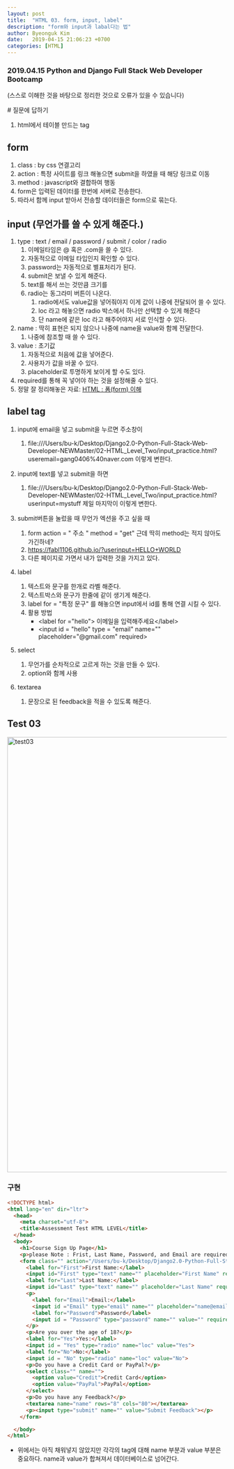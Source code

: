 ```yaml
---
layout: post
title:  "HTML 03. form, input, label"
description: "form와 input과 labal다는 법"
author: Byeonguk Kim
date:   2019-04-15 21:06:23 +0700
categories: [HTML]
---
```


### 2019.04.15 Python and Django Full Stack Web Developer Bootcamp

(스스로 이해한 것을 바탕으로 정리한 것으로 오류가 있을 수 있습니다)

\# 질문에 답하기

1. html에서 테이블 만드는 tag
 
## form

1. class : by css 연결고리
2. action : 특정 사이트를 링크 해놓으면 submit을 하였을 때 해당 링크로 이동
3. method : javascript와 결합하여 행동 
4. form은 입력된 데이터를 한번에 서버로 전송한다.
5. 따라서 함께 input 받아서 전송할 데이터들은 form으로 묶는다.

## input (무언가를 쓸 수 있게 해준다.)

1. type : text / email / password / submit / color / radio
    1. 이메일타임은 @ 혹은 .com을 쓸 수 있다.
    2. 자동적으로 이메일 타입인지 확인할 수 있다.
    3. password는 자동적으로 별표처리가 된다.
    4. submit은 보낼 수 있게 해준다.
    5. text를 해서 쓰는 것만큼 크기를 
    6. radio는 동그라미 버튼이 나온다.
        1. radio에서도 value값을 넣어줘야지 이게 값이 나중에 전달되어 쓸 수 있다.
        2. loc 라고 해놓으면 radio 박스에서 하나만 선택할 수 있게 해준다
        1. 단 name에 같은 loc 라고 해주어야지 서로 인식할 수 있다.
2. name : 딱히 표현은 되지 않으나 나중에 name을 value와 함께 전달한다.
    1. 나중에 참조할 때 쓸 수 있다.
3. value : 초기값
    1. 자동적으로 처음에 값을 넣어준다.
    2. 사용자가 값을 바꿀 수 있다.
    3. placeholder로 투명하게 보이게 할 수도 있다.
4. required를 통해 꼭 넣어야 하는 것을 설정해줄 수 있다.
5. 정말 잘 정리해놓은 자료: [HTML : 폼(form) 이해](http://www.nextree.co.kr/p8428/)

## label tag

1. input에 email을 넣고 submit을 누르면 주소창이
    1. file:///Users/bu-k/Desktop/Django2.0-Python-Full-Stack-Web-Developer-NEWMaster/02-HTML_Level_Two/input_practice.html?useremail=gang0406%40naver.com 이렇게 변한다.
2. input에 text를 넣고 submit을 하면
    1. file:///Users/bu-k/Desktop/Django2.0-Python-Full-Stack-Web-Developer-NEWMaster/02-HTML_Level_Two/input_practice.html?userinput=mystuff 제일 마지막이 이렇게 변한다.
3. submit버튼을 눌렀을 때 무언가 엑션을 주고 싶을 때 
    1. form action = " 주소 " method = "get" 근데 딱히 method는 적지 않아도 가긴하네?
    2. https://fabl1106.github.io/?userinput=HELLO+WORLD
    3. 다른 페이지로 가면서 내가 입력한 것을 가지고 있다.
4. label
    1. 텍스트와 문구를 한개로 라벨 해준다.
    2. 텍스트박스와 문구가 한줄에 같이 생기게 해준다.
    3. label for = "특정 문구" 를 해놓으면 input에서 id를 통해 연결 시킬 수 있다.
    4. 활용 방법 
    	* \<label for ="hello"> 이메일을 입력해주세요\</label>
    	* \<input id = "hello" type = "email" name="" placeholder="@gmail.com" required>
    	 
5. select
    1. 무언가를 순차적으로 고르게 하는 것을 만들 수 있다.
    2. option와 함께 사용

6. textarea
    1. 문장으로 된 feedback을 적을 수 있도록 해준다.



## Test 03

<img width="998" alt="test03" src="https://user-images.githubusercontent.com/46436843/56135105-fcc03c00-5fca-11e9-8db2-3ab4f1e0f4f5.png">

### 구현

```html
<!DOCTYPE html>
<html lang="en" dir="ltr">
  <head>
    <meta charset="utf-8">
    <title>Assessment Test HTML LEVEL</title>
  </head>
  <body>
    <h1>Course Sign Up Page</h1>
    <p>please Note : Frist, Last Name, Password, and Email are required</p>
    <form class="" action="/Users/bu-k/Desktop/Django2.0-Python-Full-Stack-Web-Developer-NEWMaster/02-HTML_Level_Two/thankyou.html" method="get">
      <label for="First">First Name:</label>
      <input id="First" type="text" name="" placeholder="First Name" required>
      <label for="Last">Last Name:</label>
      <input id="Last" type="text" name="" placeholder="Last Name" required>
      <p>
        <label for="Email">Email:</label>
        <input id ="Email" type="email" name="" placeholder="name@email.com" required>
        <label for="Password">Password</label>
        <input id = "Password" type="password" name="" value="" required>
      </p>
      <p>Are you over the age of 18?</p>
      <label for="Yes">Yes:</label>
      <input id = "Yes" type="radio" name="loc" value="Yes">
      <label for="No">No:</label>
      <input id = "No" type="radio" name="loc" value="No">
      <p>Do you have a Credit Card or PayPal?</p>
      <select class="" name="">
        <option value="Credit">Credit Card</option>
        <option value="PayPal">PayPal</option>
      </select>
      <p>Do you have any Feedback?</p>
      <textarea name="name" rows="8" cols="80"></textarea>
      <p><input type="submit" name="" value="Submit Feedback"></p>
    </form>

  </body>
</html>
```

* 위에서는 아직 채워넣지 않았지만 각각의 tag에 대해 name 부분과 value 부분은 중요하다. name과 value가 합쳐져서 데이터베이스로 넘어간다. 





